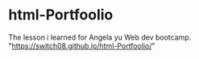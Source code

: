 # html-Portfoolio
The lesson i learned for Angela yu Web dev bootcamp.
"https://switch08.github.io/html-Portfoolio/"
